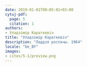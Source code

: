 ```yaml
---
date: 2019-01-01T00:05:01+03:00
cytuj-pdf:
  page: 5
  citation: 1
authors:
- Уладзімір Караткевіч
title: "Уладзімір Караткевіч"
description: "Ладдзя роспачы. 1964"
locale: "be_BY"
images:
- cites/5-1/preview.png
---
```

